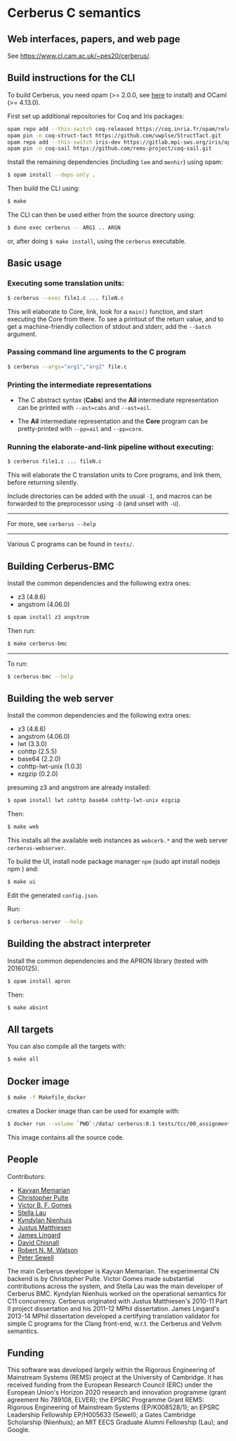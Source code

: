 Cerberus C semantics
=====


Web interfaces, papers, and web page
---

See <https://www.cl.cam.ac.uk/~pes20/cerberus/>.



Build instructions for the CLI
---

To build Cerberus, you need opam (>= 2.0.0, see [here](https://opam.ocaml.org/doc/Install.html) to install) and OCaml (>= 4.13.0).

First set up additional repositories for Coq and Iris packages:

```bash
opam repo add --this-switch coq-released https://coq.inria.fr/opam/released
opam pin -n coq-struct-tact https://github.com/uwplse/StructTact.git
opam repo add --this-switch iris-dev https://gitlab.mpi-sws.org/iris/opam.git
opam pin -n coq-sail https://github.com/rems-project/coq-sail.git
```

Install the remaining dependencies (including `lem` and `menhir`) using opam:

```bash
$ opam install --deps-only .
```

Then build the CLI using:

```bash
$ make
```

The CLI can then be used either from the source directory using:

```bash
$ dune exec cerberus -- ARG1 .. ARGN
```

or, after doing `$ make install`, using the `cerberus` executable.


Basic usage
---

### Executing some translation units:
```bash
$ cerberus --exec file1.c ... fileN.c
```
This will elaborate to Core, link, look for a ```main()``` function, and start executing the Core from there. To see a printout of the return value, and to get a machine-friendly collection of stdout and stderr,
add the ```--batch``` argument.


### Passing command line arguments to the C program
```bash
$ cerberus --args="arg1","arg2" file.c
```

### Printing the intermediate representations
* The C abstract syntax (**Cabs**) and the **Ail** intermediate representation can be printed with  ```--ast=cabs``` and ```--ast=ail```.

* The **Ail** intermediate representation and the **Core** program can be pretty-printed with ```--pp=ail``` and ```--pp=core```.

### Running the elaborate-and-link pipeline without executing:

```bash
$ cerberus file1.c ... fileN.c
```
This will elaborate the C translation units to Core programs, and link them, before returning silently.

Include directories can be added with the usual ```-I```, and macros can be forwarded to the preprocessor using ```-D``` (and unset with ```-U```).

---

For more, see `cerberus --help`

---

Various C programs can be found in ```tests/```.


Building Cerberus-BMC
---

Install the common dependencies and the following extra ones:

* z3        (4.8.6)
* angstrom  (4.06.0)

```bash
$ opam install z3 angstrom
```

Then run:

```bash
$ make cerberus-bmc
```

---

To run:

```bash
$ cerberus-bmc --help
```

Building the web server
---

Install the common dependencies and the following extra ones:

* z3        (4.8.6)
* angstrom  (4.06.0)
* lwt       (3.3.0)
* cohttp    (2.5.5)
* base64    (2.2.0)
* cohttp-lwt-unix (1.0.3)
* ezgzip    (0.2.0)


presuming z3 and angstrom are already installed:

```bash
$ opam install lwt cohttp base64 cohttp-lwt-unix ezgzip
```

Then:

```bash
$ make web
```

This installs all the available web instances as `webcerb.*` and the web server `cerberus-webserver`.

To build the UI, install node package manager `npm` (sudo apt install nodejs npm
) and:

```bash
$ make ui
```

Edit the generated `config.json`.

Run:

```bash
$ cerberus-server --help
```

Building the abstract interpreter
---

Install the common dependencies and the APRON library (tested with 20160125).

```bash
$ opam install apron
```

Then:

```bash
$ make absint
```

All targets
---

You can also compile all the targets with:

```bash
$ make all
```


Docker image
------------

```bash
$ make -f Makefile_docker
```
creates a Docker image than can be used for example with:
```bash
$ docker run --volume `PWD`:/data/ cerberus:0.1 tests/tcc/00_assignment.c --pp=core
```
This image contains all the source code.



People
------

Contributors:
<ul>
<li>  <a href="http://www.cl.cam.ac.uk/users/km569">Kayvan Memarian</a></li>
<li>  <a href="http://www.cl.cam.ac.uk/users/cp526">Christopher Pulte</a></li>
<li>  <a href="http://www.cl.cam.ac.uk/users/vb358">Victor B. F. Gomes</a></li>
<li>  <a href="https://www.csail.mit.edu/person/stella-lau">Stella Lau</a></li>
<li>  <a href="http://www.cl.cam.ac.uk/users/kn307">Kyndylan Nienhuis</a></li>
<li>  <a href="http://www.cl.cam.ac.uk/~jm614">Justus Matthiesen</a></li>
<li>  <a href="http://www.jchl.co.uk">James Lingard</a></li>
<li>  <a href="http://www.cl.cam.ac.uk/~dc552">David Chisnall</a></li>
<li>  <a href="http://www.cl.cam.ac.uk/~rnw24">Robert N. M. Watson</a></li>
<li>  <a href="http://www.cl.cam.ac.uk/~pes20">Peter Sewell</a></li>
</ul>

The main Cerberus developer is Kayvan Memarian.
The experimental CN backend is by Christopher Pulte.
Victor Gomes made substantial contributions across the system, and Stella Lau was the main developer of Cerberus BMC. 
Kyndylan Nienhuis worked on the operational semantics for C11
concurrency. 
Cerberus originated with Justus Matthiesen's 2010-11 Part II project
dissertation and his 2011-12 MPhil dissertation. James Lingard's
2013-14 MPhil dissertation developed a certifying translation
validator for simple C programs for the Clang front-end, w.r.t. the
Cerberus and Vellvm semantics. 



Funding
-----
This software was developed largely within the Rigorous Engineering of
Mainstream Systems (REMS) project at the University of Cambridge.  It
has received funding from the European Research Council (ERC) under
the European Union's Horizon 2020 research and innovation programme
(grant agreement No 789108, ELVER); the EPSRC Programme Grant REMS:
Rigorous Engineering of Mainstream Systems (EP/K008528/1); an EPSRC
Leadership Fellowship EP/H005633 (Sewell); a Gates Cambridge
Scholarship (Nienhuis); an MIT EECS Graduate Alumni Fellowship
(Lau); and Google. 
